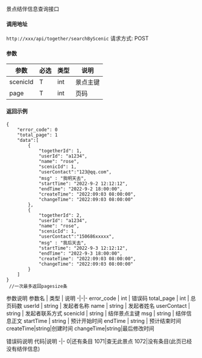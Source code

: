 景点结伴信息查询接口

#### 调用地址
`http://xxx/api/together/searchByScenic`
请求方式: POST

#### 参数
参数 | 必选 | 类型 | 说明
-|-|-|-
scenicId | T | int | 景点主键
page | T | int | 页码



#### 返回示例
```
{
    "error_code": 0
    "total_page": 1
    "data":[
        {
            "togetherId": 1,
            "userId": "a1234",
            "name": "rose",
            "scenicId": 1,
            "userContact":"123@qq.com",
            "msg" : "我明天去",
            "startTime": "2022-9-2 12:12:12",
            "endTime": "2022-9-2 18:00:00",
            "createTime": "2022:09:03 08:00:00",
            "changeTime": "2022:09:03 08:00:00"
        },
        {
            "togetherId": 2,
            "userId": "a1234",
            "name": "rose",
            "scenicId": 1,
            "userContact":"150686xxxxx",
            "msg" : "我后天去",
            "startTime": "2022-9-3 12:12:12",
            "endTime": "2022-9-3 18:00:00",
            "createTime": "2022:09:03 08:00:00",
            "changeTime": "2022:09:03 08:00:00"
        }
    ]
}
 //一次最多返回pagesize条
```
参数说明
参数名 | 类型 | 说明
-|-|-
error_code | int | 错误码
total_page | int | 总页码数
userId | string | 发起者名称
name | string | 发起者姓名
userContact | string | 发起者联系方式
scenicId | string | 结伴景点主键
msg | string | 结伴信息正文
startTime | string | 预计开始时间
endTime | string | 预计结束时间
createTime|string|创建时间
changeTime|string|最后修改时间

错误码说明
代码|说明
-|-
0|还有条目
1071|查无此景点
1072|没有条目(此页已经没有结伴信息)

